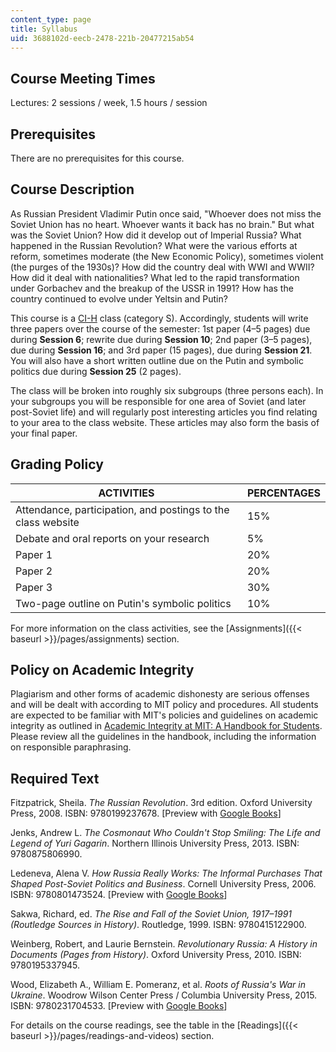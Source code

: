 ```yaml
---
content_type: page
title: Syllabus
uid: 3688102d-eecb-2478-221b-20477215ab54
---
```


Course Meeting Times
--------------------

Lectures: 2 sessions / week, 1.5 hours / session

Prerequisites
-------------

There are no prerequisites for this course.

Course Description
------------------

As Russian President Vladimir Putin once said, "Whoever does not miss the Soviet Union has no heart. Whoever wants it back has no brain." But what was the Soviet Union? How did it develop out of Imperial Russia? What happened in the Russian Revolution? What were the various efforts at reform, sometimes moderate (the New Economic Policy), sometimes violent (the purges of the 1930s)? How did the country deal with WWI and WWII? How did it deal with nationalities? What led to the rapid transformation under Gorbachev and the breakup of the USSR in 1991? How has the country continued to evolve under Yeltsin and Putin?

This course is a [CI-H](http://web.mit.edu/commreq/cih.html) class (category S). Accordingly, students will write three papers over the course of the semester: 1st paper (4–5 pages) due during **Session 6**; rewrite due during **Session 10**; 2nd paper (3–5 pages), due during **Session 16**; and 3rd paper (15 pages), due during **Session 21**. You will also have a short written outline due on the Putin and symbolic politics due during **Session 25** (2 pages).

The class will be broken into roughly six subgroups (three persons each). In your subgroups you will be responsible for one area of Soviet (and later post-Soviet life) and will regularly post interesting articles you find relating to your area to the class website. These articles may also form the basis of your final paper.

Grading Policy
--------------

| ACTIVITIES | PERCENTAGES |
| --- | --- |
| Attendance, participation, and postings to the class website | 15% |
| Debate and oral reports on your research | 5% |
| Paper 1 | 20% |
| Paper 2 | 20% |
| Paper 3 | 30% |
| Two-page outline on Putin's symbolic politics | 10% 

For more information on the class activities, see the [Assignments]({{< baseurl >}}/pages/assignments) section.

Policy on Academic Integrity
----------------------------

Plagiarism and other forms of academic dishonesty are serious offenses and will be dealt with according to MIT policy and procedures. All students are expected to be familiar with MIT's policies and guidelines on academic integrity as outlined in [Academic Integrity at MIT: A Handbook for Students](http://integrity.mit.edu/). Please review all the guidelines in the handbook, including the information on responsible paraphrasing.

Required Text
-------------

Fitzpatrick, Sheila. _The Russian Revolution_. 3rd edition. Oxford University Press, 2008. ISBN: 9780199237678. \[Preview with [Google Books](http://books.google.com/books?id=MkYVDAAAQBAJ&pg=PAfrontcover)\]

Jenks, Andrew L. _The Cosmonaut Who Couldn't Stop Smiling: The Life and Legend of Yuri Gagarin_. Northern Illinois University Press, 2013. ISBN: 9780875806990.

Ledeneva, Alena V. _How Russia Really Works: The Informal Purchases That Shaped Post-Soviet Politics and Business_. Cornell University Press, 2006. ISBN: 9780801473524. \[Preview with [Google Books](http://books.google.com/books?id=eGMdaMK16UkC&pg=PAfrontcover)\]

Sakwa, Richard, ed. _The Rise and Fall of the Soviet Union, 1917–1991 (Routledge Sources in History)_. Routledge, 1999. ISBN: 9780415122900.

Weinberg, Robert, and Laurie Bernstein. _Revolutionary Russia: A History in Documents (Pages from History)_. Oxford University Press, 2010. ISBN: 9780195337945.

Wood, Elizabeth A., William E. Pomeranz, et al. _Roots of Russia's War in Ukraine_. Woodrow Wilson Center Press / Columbia University Press, 2015. ISBN: 9780231704533. \[Preview with [Google Books](http://books.google.com/books?id=JyDyCgAAQBAJ&pg=PAfrontcover)\]

For details on the course readings, see the table in the [Readings]({{< baseurl >}}/pages/readings-and-videos) section.